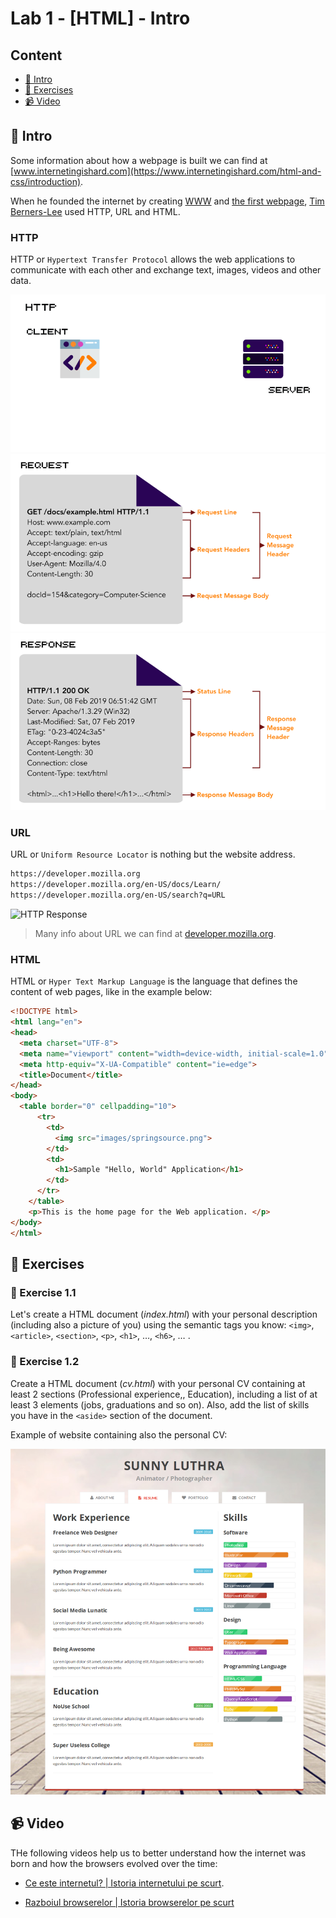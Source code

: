# Lab 1 - [HTML] - Intro

## Content

- [🦉 Intro](#-Intro)
- [🎢 Exercises](#-Exercises)
- [📹 Video](#-Video)

## 🦉 Intro

Some information about how a webpage is built we can find at [www.internetingishard.com](https://www.internetingishard.com/html-and-css/introduction).

When he founded the internet by creating [WWW](https://en.wikipedia.org/wiki/World_Wide_Web) and [the first webpage](http://info.cern.ch/hypertext/WWW/TheProject.html), [Tim Berners-Lee](https://en.wikipedia.org/wiki/Tim_Berners-Lee) used HTTP, URL and HTML.

### HTTP

HTTP or `Hypertext Transfer Protocol` allows the web applications to communicate with each other and exchange text, images, videos and other data.

![HTTP Request/Response](HTTP-request-response-animation.gif)
![HTTP Request](http-request.png)
![HTTP Response](http-response.png)

### URL

URL or `Uniform Resource Locator` is nothing but the website address.

```sh
https://developer.mozilla.org
https://developer.mozilla.org/en-US/docs/Learn/
https://developer.mozilla.org/en-US/search?q=URL
```

![HTTP Response](https://developer.mozilla.org/en-US/docs/Learn/Common_questions/What_is_a_URL/mdn-url-all.png)

> Many info about URL we can find at [developer.mozilla.org](https://developer.mozilla.org/en-US/docs/Learn/Common_questions/What_is_a_URL).

### HTML

HTML or `Hyper Text Markup Language` is the language that defines the content of web pages, like in the example below:

```HTML
<!DOCTYPE html>
<html lang="en">
<head>
  <meta charset="UTF-8">
  <meta name="viewport" content="width=device-width, initial-scale=1.0">
  <meta http-equiv="X-UA-Compatible" content="ie=edge">
  <title>Document</title>
</head>
<body>
  <table border="0" cellpadding="10">
      <tr>
        <td>
          <img src="images/springsource.png">
        </td>
        <td>
          <h1>Sample "Hello, World" Application</h1>
        </td>
      </tr>
    </table>
    <p>This is the home page for the Web application. </p>
</body>
</html>
```

## 🎢 Exercises

### 💪 Exercise 1.1

Let's create a HTML document (*index.html*) with your personal description (including also a picture of you) using the semantic tags you know: ``<img>``,``<article>``, ``<section>``, ``<p>``, ``<h1>``, …, ``<h6>``, … .

### 💪 Exercise 1.2

Create a HTML document (*cv.html*) with your personal CV containing at least 2 sections (Professional experience,, Education), including a list of at least 3 elements (jobs, graduations and so on). Also, add the list of skills you have in the ``<aside>`` section of the document.

Example of website containing also the personal CV:

![Design website personal - resume](personal-website-resume.png)

## 📹 Video

THe following videos help us to better understand how the internet was born and how the browsers evolved over the time:

- [Ce este internetul? | Istoria internetului pe scurt](https://www.youtube.com/watch?v=ZEBlBo89QnQ).

- [Razboiul browserelor | Istoria browserelor pe scurt](https://www.youtube.com/watch?v=mrfK4DK4HW4)
